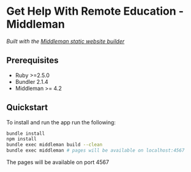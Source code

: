 # Get Help With Remote Education - Middleman

_Built with the [Middleman static website builder](https://middlemanapp.com/)_

## Prerequisites

- Ruby >=2.5.0
- Bundler 2.1.4
- Middleman >= 4.2

## Quickstart

To install and run the app run the following:

```bash
bundle install
npm install
bundle exec middleman build --clean
bundle exec middleman # pages will be available on localhost:4567

```

The pages will be available on port 4567
